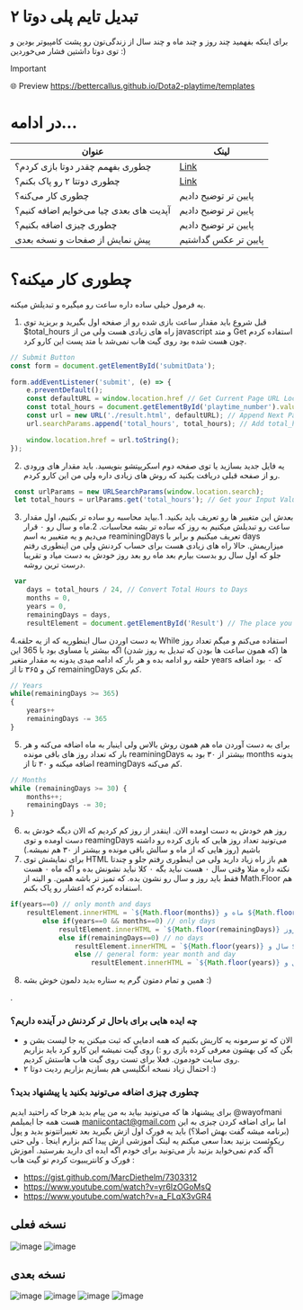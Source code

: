 # تبدیل تایم پلی دوتا ۲
برای اینکه بفهمید چند روز و چند ماه و چند سال از زندگی‌تون رو پشت کامپیوتر بودین و توی دوتا داشتین فشار می‌خوردین :) 
> [!IMPORTANT]
> 🌐 Preview https://bettercallus.github.io/Dota2-playtime/templates
# در ادامه...
|عنوان  | لینک |
|------------- | ------------- | 
| چطوری بفهمم چقدر دوتا بازی کردم؟  |  [Link](https://bettercallus.github.io/Dota2-playtime/templates/how-to-find-dota2-playtime.html) |
| چطوری دوتتا ۲ رو پاک بکنم؟  |  [Link](https://bettercallus.github.io/Dota2-playtime/templates/how-to-find-dota2-playtime.html) |
| چطوری کار می‌کنه؟ | پایین تر توضیح دادیم |
| آپدیت های بعدی چیا می‌خوایم اضافه کنیم؟ | پایین تر توضیح دادیم |
| چطوری چیزی اضافه بکنیم؟  | پایین تر توضیح دادیم |
| پیش نمایش از صفحات و نسخه بعدی | پایین تر عکس گداشتیم |


# چطوری کار میکنه؟ 
یه فرمول خیلی ساده داره ساعت رو میگیره و تبدیلش میکنه.


1. قبل شروع باید مقدار ساعت بازی شده رو از صفحه اول بگیرید و بریزید توی $total_hours راه های زیادی هست ولی من از javascript و متد Get استفاده کردم چون هست شده بود روی گیت هاب نمی‌شد با متد پست این کارو کرد. 
```javascript
// Submit Button
const form = document.getElementById('submitData');

form.addEventListener('submit', (e) => {
    e.preventDefault(); 
    const defaultURL = window.location.href // Get Current Page URL Location
    const total_hours = document.getElementById('playtime_number').value; // Playtime Field Value
    const url = new URL('./result.html', defaultURL); // Append Next Page URL
    url.searchParams.append('total_hours', total_hours); // Add total_hours to your URL parametrs. Only uses in get method

    window.location.href = url.toString();
});
```

2. یه فایل جدید بسازید یا توی صفحه دوم اسکریپتشو بنویسید. باید مقدار های ورودی رو از صفحه قبلی دریافت بکنید که روش های زیادی داره ولی من این کارو کردم. 
```javascript
 const urlParams = new URLSearchParams(window.location.search);
 let total_hours = urlParams.get('total_hours'); // Get your Input Value
```

3. بعدش این متغییر ها رو تعریف باید بکنید.
   1.بیاید محاسبه رو ساده تر بکنیم، اول مقدار ساعت رو تبدیلش میکنیم به روز که ساده تر بشه محاسبات.
   2.ماه و سال رو ۰ قرار می‌دیم و یه متغییر به اسم reaminingDays تعریف میکنیم و برابر با days میزاریمش. حالا راه های زیادی هست برای حساب کردنش ولی من اینطوری رفتم جلو که اول سال رو بدست بیارم بعد ماه رو بعد روز خودش به دست میاد و تقریبا درست ترین روشه.
```javascript
 var 
    days = total_hours / 24, // Convert Total Hours to Days
    months = 0, 
    years = 0,
    remainingDays = days,
    resultElement = document.getElementById('Result') // The place you want to show your text It's a H1 tag in my code
```

4.به دست اوردن سال اینطوریه که از یه حلقه While استفاده می‌کنم و میگم تعداد روز ها (که همون ساعت ها بودن که تبدیل به روز شدن) اگه بیشتر یا مساوی بود با 365 این حلقه رو ادامه بده و هر بار که ادامه میدی یدونه به مقدار متغیر years که ۰ بود اضافه کن و ۳۶۵ تا از remainingDays کم بکن. 
```javascript
// Years
while(remainingDays >= 365)
{
    years++
    remainingDays -= 365
}
```

5. برای به دست آوردن ماه هم همون روش بالاس ولی اینبار به ماه اضافه می‌کنه و هر بار که تعداد روز های باقی مونده reaminingDays بیشتر از ۳۰ بود به months یدونه اضافه میکنه و ۳۰ تا از reamingDays کم می‌کنه.
```javascript
// Months
while (remainingDays >= 30) {
    months++;
    remainingDays -= 30;
}
```

6. روز هم خودش به دست اومده الان. اینقدر از روز کم کردیم که الان دیگه خودش به دست اومده و توی reamingDays می‌تونید تعداد روز هایی که بازی کرده رو داشته باشیم (روز هایی که از ماه و سالش باقی مونده و بیشتر از ۳۰ هم نمیشه.)
7. برای نمایشش توی HTML هم باز راه زیاد دارید ولی من اینطوری رفتم جلو و چندتا نکته داره مثلا وقتی سال ۰ هست نباید بگه ۰ کلا نباید نشونش بده و اگه ماه ۰ هست فقط باید روز و سال رو نشون بده. که تمیز تر باشه همین. و البته از Math.Floor هم استفاده کردم که اعشار رو پاک بکنم.
```javascript
if(years==0) // only month and days
    resultElement.innerHTML = `${Math.floor(months)} ماه و ${Math.floor(remainingDays)} روز`;
        else if(years==0 && months==0) // only days
            resultElement.innerHTML = `${Math.floor(remainingDays)} روز`;
            else if(remainingDays==0) // no days
                resultElement.innerHTML = `${Math.floor(years)} سال و ${Math.floor(months)} ماه`;
                else // general form: year month and day
                    resultElement.innerHTML = `${Math.floor(years)} سال و ${Math.floor(months)} ماه و ${Math.floor(remainingDays)} روز`;
```

8. همین و تمام دمتون گرم یه ستاره بدید دلمون خوش بشه :)

.

### چه ایده هایی برای باحال تر کردنش در آینده داریم؟ 
- الان که تو سرمونه یه کاریش بکنیم که همه ادمایی که ثبت میکنن یه جا لیست بشن و بگن که کی بهشون معرفی کرده بازی رو :) روی گیت نمیشه این کارو کرد باید بزاریم روی سایت خودمون. فعلا برای تست روی گیت هاب هاستش کردیم.
- احتمال زیاد نسخه انگلیسی هم بسازیم بزاریم ردیت دوتا ۲ :) 
 
### چطوری چیزی اضافه می‌تونید بکنید یا پیشنهاد بدید؟ 
برای پیشنهاد ها که می‌تونید بیاید به من پیام بدید هرجا که راحتید ایدیم @wayofmani هست همه جا ایمیلمم maniicontact@gmail.com 
اما برای اضافه کردن چیزی به این (برنامه میشه گفت بهش اصلا؟) باید یه فورک اول ازش بگیرید بعد تغییراتتونو بدید و پول ریکوئست بزنید بعدا سعی میکنم یه لینک آموزشی ازش پیدا کنم بزارم اینجا . ولی حتی اگه کدم نمی‌خواید بزنید باز می‌تونید برای خودم اگه ایده ای دارید بفرستید.
آموزش فورک و کانتریبیوت کردم تو گیت هاب : 
- https://gist.github.com/MarcDiethelm/7303312
- https://www.youtube.com/watch?v=yr6IzOGoMsQ
- https://www.youtube.com/watch?v=a_FLqX3vGR4


## نسخه فعلی 
![image](https://github.com/BetterCallUS/Dota2-playtime/blob/main/public/images/preview/Phone%204%201.png)
![image](https://github.com/BetterCallUS/Dota2-playtime/blob/main/public/images/preview/Phone%203%201.png)
## نسخه بعدی 

![image](https://github.com/BetterCallUS/Dota2-playtime/blob/main/public/images/preview/v2-eng-mobile-1.jpg)
![image](https://github.com/BetterCallUS/Dota2-playtime/blob/main/public/images/preview/v2-eng-mobile-2.jpg)
![image](https://github.com/BetterCallUS/Dota2-playtime/blob/main/public/images/preview/v2-eng-desktop-1-1.jpg)
![image](https://github.com/BetterCallUS/Dota2-playtime/blob/main/public/images/preview/v2-eng-desktop-1.jpg)
